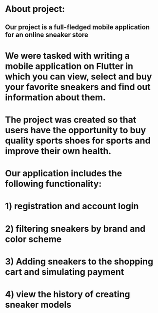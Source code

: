 #  About project:
## Our project is a full-fledged mobile application for an online sneaker store


# We were tasked with writing a mobile application on Flutter in which you can view, select and buy your favorite sneakers and find out information about them.

# The project was created so that users have the opportunity to buy quality sports shoes for sports and improve their own health.

# Our application includes the following functionality:


# 1) registration and account login

# 2) filtering sneakers by brand and color scheme

# 3) Adding sneakers to the shopping cart and simulating payment

# 4) view the history of creating sneaker models
